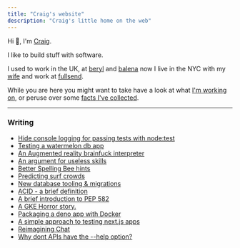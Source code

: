 ```yaml
---
title: "Craig's website"
description: "Craig's little home on the web"
---
```


Hi 👋, I'm [Craig](https://github.com/craigmulligan).

I like to build stuff with software.

I used to work in the UK, at [beryl](https://beryl.cc) and [balena](https://balena.io) now I live in the NYC with my [wife](https://tylergindraux.com/) and work at [fullsend](https://fullsend.io/).

While you are here you might want to take have a look at what [I'm working on](/now), or peruse over some [facts I've collected](/til).

---

### Writing

- [Hide console logging for passing tests with node:test](posts/node-suppress-test-logs)
- [Testing a watermelon db app](posts/testing-with-watermelon)
- [An Augmented reality brainfuck interpreter](posts/brainfuckar)
- [An argument for useless skills](posts/useless/)
- [Better Spelling Bee hints](posts/beehint/)
- [Predicting surf crowds](posts/crowdfactor/)
- [New database tooling & migrations](posts/migrations)
- [ACID - a brief definition](posts/acid)
- [A brief introduction to PEP 582](posts/pep-582)
- [A GKE Horror story.](posts/gke-horror-story)
- [Packaging a deno app with Docker](posts/deno-demo)
- [A simple approach to testing next.js apps](posts/testing)
- [Reimagining Chat](posts/chat)
- [Why dont APIs have the --help option?](posts/help)
